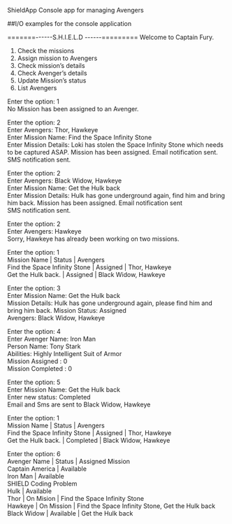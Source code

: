 ShieldApp
Console app for managing Avengers

##I/O examples for the console application

=======------S.H.I.E.L.D ------=========
Welcome to Captain Fury.

1. Check the missions
2. Assign mission to Avengers
3. Check mission’s details
4. Check Avenger’s details
5. Update Mission’s status
6. List Avengers

Enter the option: 1\
No Mission has been assigned to an Avenger.

Enter the option: 2\
Enter Avengers: Thor, Hawkeye\
Enter Mission Name: Find the Space Infinity Stone\
Enter Mission Details: Loki has stolen the Space Infinity Stone which needs to be captured
ASAP.
Mission has been assigned.
Email notification sent.
SMS notification sent.

Enter the option: 2\
Enter Avengers: Black Widow, Hawkeye\
Enter Mission Name: Get the Hulk back\
Enter Mission Details: Hulk has gone underground again, find him and bring him back.
Mission has been assigned.
Email notification sent\
SMS notification sent.

Enter the option: 2\
Enter Avengers: Hawkeye\
Sorry, Hawkeye has already been working on two missions.

Enter the option: 1\
Mission Name | Status | Avengers\
Find the Space Infinity Stone | Assigned | Thor, Hawkeye\
Get the Hulk back. | Assigned | Black Widow, Hawkeye

Enter the option: 3\
Enter Mission Name: Get the Hulk back\
Mission Details: Hulk has gone underground again, please find him and bring him back.
Mission Status: Assigned\
Avengers: Black Widow, Hawkeye

Enter the option: 4\
Enter Avenger Name: Iron Man\
Person Name: Tony Stark\
Abilities: Highly Intelligent Suit of Armor\
Mission Assigned : 0\
Mission Completed : 0

Enter the option: 5\
Enter Mission Name: Get the Hulk back\
Enter new status: Completed\
Email and Sms are sent to Black Widow, Hawkeye

Enter the option: 1\
Mission Name | Status | Avengers\
Find the Space Infinity Stone | Assigned | Thor, Hawkeye\
Get the Hulk back. | Completed | Black Widow, Hawkeye

Enter the option: 6\
Avenger Name | Status | Assigned Mission\
Captain America | Available\
Iron Man | Available\
SHIELD Coding Problem\
Hulk | Available\
Thor | On Mision | Find the Space Infinity Stone\
Hawkeye | On Mission | Find the Space Infinity Stone, Get the Hulk
back\
Black Widow | Available | Get the Hulk back
